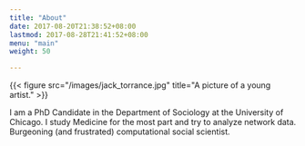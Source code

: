 ```yaml
---
title: "About"
date: 2017-08-20T21:38:52+08:00
lastmod: 2017-08-28T21:41:52+08:00
menu: "main"
weight: 50

---
```


{{< figure src="/images/jack_torrance.jpg" title="A picture of a young artist." >}}

I am a PhD Candidate in the Department of Sociology at the University of Chicago. I study Medicine for the most part and try to analyze network data. Burgeoning (and frustrated) computational social scientist.
